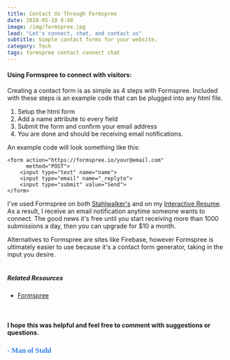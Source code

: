 ```yaml
---
title: Contact Us Through Formspree 
date: 2018-05-10 8:40
image: /img/formspree.jpg
lead: "Let's connect, chat, and contact us" 
subtitle: Simple contact forms for your website. 
category: Tech
tags: formspree contact connect chat
---
```

#### Using Formspree to connect with visitors:
Creating a contact form is as simple as 4 steps with Formspree. Included with these steps is an example code that can be plugged into any html file.   

1. Setup the html form
2. Add a name attribute to every field
3. Submit the form and confirm your email address
4. You are done and should be receiving email notifications. 

An example code will look something like this: 

```
<form action="https://formspree.io/your@email.com"
      method="POST">
    <input type="text" name="name">
    <input type="email" name="_replyto">
    <input type="submit" value="Send">
</form>
```

I've used Formspree on both [Stahlwalker's](https://www.stahlwalker.org) and on my [Interactive Resume](https://lucasstahl.com/). As a result, I receive an email notification anytime someone wants to connect. The good news it's free until you start receiving more than 1000 submissions a day, then you can upgrade for $10 a month.

Alternatives to Formspree are sites like Firebase, however Formspree is ultimately easier to use because it's a contact form generator, taking in the input you desire.    
<br>

##### Related Resources 
* [Formspree](https://formspree.io/)

&nbsp;
#### I hope this was helpful and feel free to comment with suggestions or questions.  

### **<span style="color:rgb(50, 126, 235); font-family: 'Bradley Hand';">- Man of Stahl</span>**
